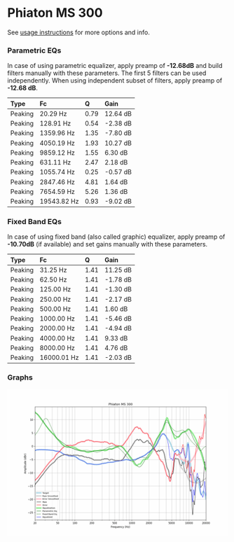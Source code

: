 # Phiaton MS 300
See [usage instructions](https://github.com/jaakkopasanen/AutoEq#usage) for more options and info.

### Parametric EQs
In case of using parametric equalizer, apply preamp of **-12.68dB** and build filters manually
with these parameters. The first 5 filters can be used independently.
When using independent subset of filters, apply preamp of **-12.68 dB**.

| Type    | Fc          |    Q | Gain     |
|:--------|:------------|:-----|:---------|
| Peaking | 20.29 Hz    | 0.79 | 12.64 dB |
| Peaking | 128.91 Hz   | 0.54 | -2.38 dB |
| Peaking | 1359.96 Hz  | 1.35 | -7.80 dB |
| Peaking | 4050.19 Hz  | 1.93 | 10.27 dB |
| Peaking | 9859.12 Hz  | 1.55 | 6.30 dB  |
| Peaking | 631.11 Hz   | 2.47 | 2.18 dB  |
| Peaking | 1055.74 Hz  | 0.25 | -0.57 dB |
| Peaking | 2847.46 Hz  | 4.81 | 1.64 dB  |
| Peaking | 7654.59 Hz  | 5.26 | 1.36 dB  |
| Peaking | 19543.82 Hz | 0.93 | -9.02 dB |

### Fixed Band EQs
In case of using fixed band (also called graphic) equalizer, apply preamp of **-10.70dB**
(if available) and set gains manually with these parameters.

| Type    | Fc          |    Q | Gain     |
|:--------|:------------|:-----|:---------|
| Peaking | 31.25 Hz    | 1.41 | 11.25 dB |
| Peaking | 62.50 Hz    | 1.41 | -1.78 dB |
| Peaking | 125.00 Hz   | 1.41 | -1.30 dB |
| Peaking | 250.00 Hz   | 1.41 | -2.17 dB |
| Peaking | 500.00 Hz   | 1.41 | 1.60 dB  |
| Peaking | 1000.00 Hz  | 1.41 | -5.46 dB |
| Peaking | 2000.00 Hz  | 1.41 | -4.94 dB |
| Peaking | 4000.00 Hz  | 1.41 | 9.33 dB  |
| Peaking | 8000.00 Hz  | 1.41 | 4.76 dB  |
| Peaking | 16000.01 Hz | 1.41 | -2.03 dB |

### Graphs
![](./Phiaton%20MS%20300.png)